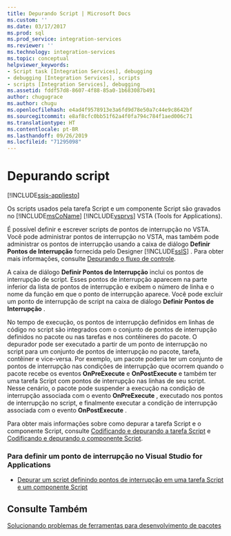 ```yaml
---
title: Depurando Script | Microsoft Docs
ms.custom: ''
ms.date: 03/17/2017
ms.prod: sql
ms.prod_service: integration-services
ms.reviewer: ''
ms.technology: integration-services
ms.topic: conceptual
helpviewer_keywords:
- Script task [Integration Services], debugging
- debugging [Integration Services], scripts
- scripts [Integration Services], debugging
ms.assetid: fddf57d8-8607-4f88-85a0-1b683087b491
author: chugugrace
ms.author: chugu
ms.openlocfilehash: e4ad4f9578913e3a6fd9d78e50a7c44e9c8642bf
ms.sourcegitcommit: e8af8cfc0bb51f62a4f0fa794c784f1aed006c71
ms.translationtype: HT
ms.contentlocale: pt-BR
ms.lasthandoff: 09/26/2019
ms.locfileid: "71295098"
---
```

# <a name="debugging-script"></a>Depurando script

[!INCLUDE[ssis-appliesto](../../includes/ssis-appliesto-ssvrpluslinux-asdb-asdw-xxx.md)]


  Os scripts usados pela tarefa Script e um componente Script são gravados no [!INCLUDE[msCoName](../../includes/msconame-md.md)] [!INCLUDE[vsprvs](../../includes/vsprvs-md.md)] VSTA (Tools for Applications).  
  
 É possível definir e escrever scripts de pontos de interrupção no VSTA. Você pode administrar pontos de interrupção no VSTA, mas também pode administrar os pontos de interrupção usando a caixa de diálogo **Definir Pontos de Interrupção** fornecida pelo Designer [!INCLUDE[ssIS](../../includes/ssis-md.md)] . Para obter mais informações, consulte [Depurando o fluxo de controle](../../integration-services/troubleshooting/debugging-control-flow.md).  
  
 A caixa de diálogo **Definir Pontos de Interrupção** inclui os pontos de interrupção de script. Esses pontos de interrupção aparecem na parte inferior da lista de pontos de interrupção e exibem o número de linha e o nome da função em que o ponto de interrupção aparece. Você pode excluir um ponto de interrupção de script na caixa de diálogo **Definir Pontos de Interrupção** .  
  
 No tempo de execução, os pontos de interrupção definidos em linhas de código no script são integrados com o conjunto de pontos de interrupção definidos no pacote ou nas tarefas e nos contêineres do pacote. O depurador pode ser executado a partir de um ponto de interrupção no script para um conjunto de pontos de interrupção no pacote, tarefa, contêiner e vice-versa. Por exemplo, um pacote poderia ter um conjunto de pontos de interrupção nas condições de interrupção que ocorrem quando o pacote recebe os eventos **OnPreExecute** e **OnPostExecute** e também ter uma tarefa Script com pontos de interrupção nas linhas de seu script. Nesse cenário, o pacote pode suspender a execução na condição de interrupção associada com o evento **OnPreExecute** , executado nos pontos de interrupção no script, e finalmente executar a condição de interrupção associada com o evento **OnPostExecute** .  
  
 Para obter mais informações sobre como depurar a tarefa Script e o componente Script, consulte [Codificando e depurando a tarefa Script](../../integration-services/extending-packages-scripting/task/coding-and-debugging-the-script-task.md) e [Codificando e depurando o componente Script](../../integration-services/extending-packages-scripting/data-flow-script-component/coding-and-debugging-the-script-component.md).  
  
### <a name="to-set-a-breakpoint-in-visual-studio-for-applications"></a>Para definir um ponto de interrupção no Visual Studio for Applications  
  
-   [Depurar um script definindo pontos de interrupção em uma tarefa Script e um componente Script](../../integration-services/extending-packages-scripting/debug-a-script-by-setting-breakpoints-in-a-script-task-and-script-component.md)  
  
## <a name="see-also"></a>Consulte Também  
 [Solucionando problemas de ferramentas para desenvolvimento de pacotes](../../integration-services/troubleshooting/troubleshooting-tools-for-package-development.md)  
  
  
